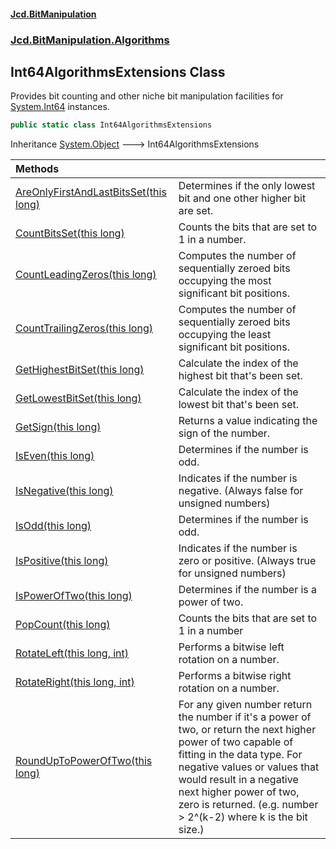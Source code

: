 #### [Jcd.BitManipulation](index.md 'index')

### [Jcd.BitManipulation.Algorithms](Jcd.BitManipulation.Algorithms.md 'Jcd.BitManipulation.Algorithms')

## Int64AlgorithmsExtensions Class

Provides bit counting and other niche bit manipulation facilities
for [System.Int64](https://docs.microsoft.com/en-us/dotnet/api/System.Int64 'System.Int64') instances.

```csharp
public static class Int64AlgorithmsExtensions
```

Inheritance [System.Object](https://docs.microsoft.com/en-us/dotnet/api/System.Object 'System.Object') &#129106; Int64AlgorithmsExtensions

| Methods                                                                                                                                                                                                                                    |                                                                                                                                                                                                                                                                                                                       |
|:-------------------------------------------------------------------------------------------------------------------------------------------------------------------------------------------------------------------------------------------|:----------------------------------------------------------------------------------------------------------------------------------------------------------------------------------------------------------------------------------------------------------------------------------------------------------------------|
| [AreOnlyFirstAndLastBitsSet(this long)](Jcd.BitManipulation.Algorithms.Int64AlgorithmsExtensions.AreOnlyFirstAndLastBitsSet(thislong).md 'Jcd.BitManipulation.Algorithms.Int64AlgorithmsExtensions.AreOnlyFirstAndLastBitsSet(this long)') | Determines if the only lowest bit and one other higher bit are set.                                                                                                                                                                                                                                                   |
| [CountBitsSet(this long)](Jcd.BitManipulation.Algorithms.Int64AlgorithmsExtensions.CountBitsSet(thislong).md 'Jcd.BitManipulation.Algorithms.Int64AlgorithmsExtensions.CountBitsSet(this long)')                                           | Counts the bits that are set to 1 in a number.                                                                                                                                                                                                                                                                        |
| [CountLeadingZeros(this long)](Jcd.BitManipulation.Algorithms.Int64AlgorithmsExtensions.CountLeadingZeros(thislong).md 'Jcd.BitManipulation.Algorithms.Int64AlgorithmsExtensions.CountLeadingZeros(this long)')                            | Computes the number of sequentially zeroed bits occupying the most significant bit positions.                                                                                                                                                                                                                     |
| [CountTrailingZeros(this long)](Jcd.BitManipulation.Algorithms.Int64AlgorithmsExtensions.CountTrailingZeros(thislong).md 'Jcd.BitManipulation.Algorithms.Int64AlgorithmsExtensions.CountTrailingZeros(this long)')                         | Computes the number of sequentially zeroed bits occupying the least significant bit positions.                                                                                                                                                                                                                    |
| [GetHighestBitSet(this long)](Jcd.BitManipulation.Algorithms.Int64AlgorithmsExtensions.GetHighestBitSet(thislong).md 'Jcd.BitManipulation.Algorithms.Int64AlgorithmsExtensions.GetHighestBitSet(this long)')                               | Calculate the index of the highest bit that's been set.                                                                                                                                                                                                                                                               |
| [GetLowestBitSet(this long)](Jcd.BitManipulation.Algorithms.Int64AlgorithmsExtensions.GetLowestBitSet(thislong).md 'Jcd.BitManipulation.Algorithms.Int64AlgorithmsExtensions.GetLowestBitSet(this long)')                                  | Calculate the index of the lowest bit that's been set.                                                                                                                                                                                                                                                                |
| [GetSign(this long)](Jcd.BitManipulation.Algorithms.Int64AlgorithmsExtensions.GetSign(thislong).md 'Jcd.BitManipulation.Algorithms.Int64AlgorithmsExtensions.GetSign(this long)')                                                          | Returns a value indicating the sign of the number.                                                                                                                                                                                                                                                                    |
| [IsEven(this long)](Jcd.BitManipulation.Algorithms.Int64AlgorithmsExtensions.IsEven(thislong).md 'Jcd.BitManipulation.Algorithms.Int64AlgorithmsExtensions.IsEven(this long)')                                                             | Determines if the number is odd.                                                                                                                                                                                                                                                                                      |
| [IsNegative(this long)](Jcd.BitManipulation.Algorithms.Int64AlgorithmsExtensions.IsNegative(thislong).md 'Jcd.BitManipulation.Algorithms.Int64AlgorithmsExtensions.IsNegative(this long)')                                                 | Indicates if the number is negative. (Always false for unsigned numbers)                                                                                                                                                                                                                                              |
| [IsOdd(this long)](Jcd.BitManipulation.Algorithms.Int64AlgorithmsExtensions.IsOdd(thislong).md 'Jcd.BitManipulation.Algorithms.Int64AlgorithmsExtensions.IsOdd(this long)')                                                                | Determines if the number is odd.                                                                                                                                                                                                                                                                                      |
| [IsPositive(this long)](Jcd.BitManipulation.Algorithms.Int64AlgorithmsExtensions.IsPositive(thislong).md 'Jcd.BitManipulation.Algorithms.Int64AlgorithmsExtensions.IsPositive(this long)')                                                 | Indicates if the number is zero or positive. (Always true for unsigned numbers)                                                                                                                                                                                                                                       |
| [IsPowerOfTwo(this long)](Jcd.BitManipulation.Algorithms.Int64AlgorithmsExtensions.IsPowerOfTwo(thislong).md 'Jcd.BitManipulation.Algorithms.Int64AlgorithmsExtensions.IsPowerOfTwo(this long)')                                           | Determines if the number is a power of two.                                                                                                                                                                                                                                                                           |
| [PopCount(this long)](Jcd.BitManipulation.Algorithms.Int64AlgorithmsExtensions.PopCount(thislong).md 'Jcd.BitManipulation.Algorithms.Int64AlgorithmsExtensions.PopCount(this long)')                                                       | Counts the bits that are set to 1 in a number                                                                                                                                                                                                                                                                         |
| [RotateLeft(this long, int)](Jcd.BitManipulation.Algorithms.Int64AlgorithmsExtensions.RotateLeft(thislong,int).md 'Jcd.BitManipulation.Algorithms.Int64AlgorithmsExtensions.RotateLeft(this long, int)')                                   | Performs a bitwise left rotation on a number.                                                                                                                                                                                                                                                                         |
| [RotateRight(this long, int)](Jcd.BitManipulation.Algorithms.Int64AlgorithmsExtensions.RotateRight(thislong,int).md 'Jcd.BitManipulation.Algorithms.Int64AlgorithmsExtensions.RotateRight(this long, int)')                                | Performs a bitwise right rotation on a number.                                                                                                                                                                                                                                                                        |
| [RoundUpToPowerOfTwo(this long)](Jcd.BitManipulation.Algorithms.Int64AlgorithmsExtensions.RoundUpToPowerOfTwo(thislong).md 'Jcd.BitManipulation.Algorithms.Int64AlgorithmsExtensions.RoundUpToPowerOfTwo(this long)')                      | For any given number return the number if it's a power of two, or return the next higher power of two capable of fitting in the data type. For negative values or values that would result in a negative next higher power of two, zero is returned. (e.g. number > 2^(k-2) where k is the bit size.) |
